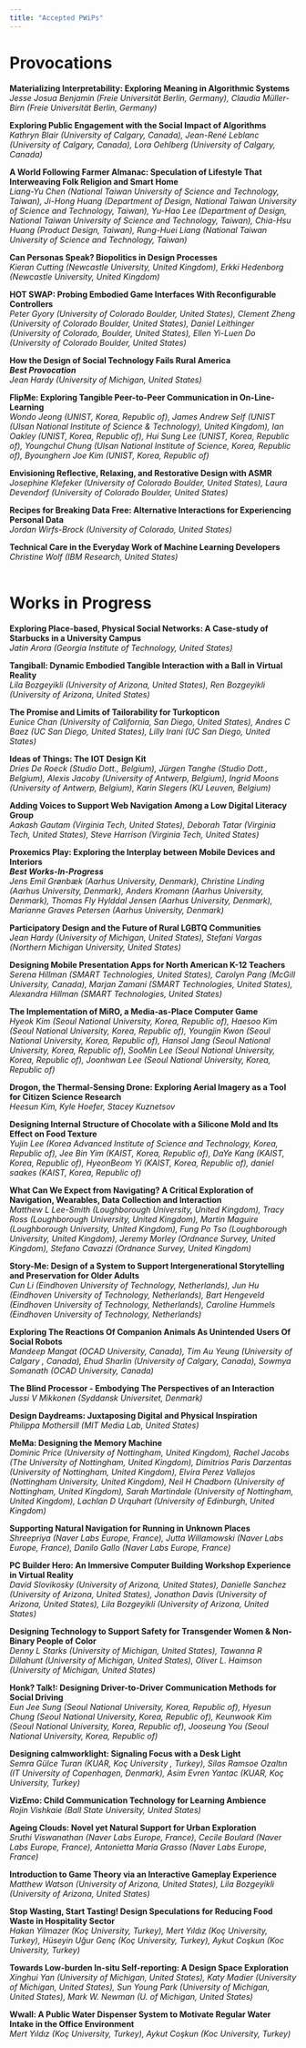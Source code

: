 ```yaml
---
title: "Accepted PWiPs"
---
```


# Provocations

__Materializing Interpretability: Exploring Meaning in Algorithmic Systems__</br>
_Jesse Josua Benjamin (Freie Universität Berlin, Germany), Claudia Müller-Birn (Freie Universität Berlin, Germany)_
</br> 

__Exploring Public Engagement with the Social Impact of Algorithms__</br>
_Kathryn Blair (University of Calgary, Canada), Jean-René Leblanc (University of Calgary, Canada), Lora Oehlberg (University of Calgary, Canada)_
</br> 

__A World Following Farmer Almanac: Speculation of Lifestyle That Interweaving Folk Religion and Smart Home__</br>
_Liang-Yu Chen (National Taiwan University of Science and Technology, Taiwan), Ji-Hong Huang (Department of Design, National Taiwan University of Science and Technology, Taiwan), Yu-Hao Lee (Department of Design, National Taiwan University of Science and Technology, Taiwan), Chia-Hsu Huang (Product Design, Taiwan), Rung-Huei Liang (National Taiwan University of Science and Technology, Taiwan)_
</br> 

__Can Personas Speak? Biopolitics in Design Processes__</br>
_Kieran Cutting (Newcastle University, United Kingdom), Erkki Hedenborg (Newcastle University, United Kingdom)_
</br> 

__HOT SWAP: Probing Embodied Game Interfaces With Reconfigurable Controllers__</br>
_Peter Gyory (University of Colorado Boulder, United States), Clement Zheng (University of Colorado Boulder, United States), Daniel Leithinger (University of Colorado, Boulder, United States), Ellen Yi-Luen Do (University of Colorado Boulder, United States)_
</br> 

__How the Design of Social Technology Fails Rural America__</br>
___Best Provocation___</br> 
_Jean Hardy (University of Michigan, United States)_
</br> 

__FlipMe: Exploring Tangible Peer-to-Peer Communication in On-Line-Learning__</br>
_Wondo Jeong (UNIST, Korea, Republic of), James Andrew Self (UNIST (Ulsan National Institute of Science & Technology), United Kingdom), Ian Oakley (UNIST, Korea, Republic of), Hui Sung Lee (UNIST, Korea, Republic of), Youngchul Chung (Ulsan National Institute of Science, Korea, Republic of), Byounghern Joe Kim (UNIST, Korea, Republic of)_
</br> 

__Envisioning Reflective, Relaxing, and Restorative Design with ASMR__</br>
_Josephine Klefeker (University of Colorado Boulder, United States), Laura Devendorf (University of Colorado Boulder, United States)_
</br> 


__Recipes for Breaking Data Free: Alternative Interactions for Experiencing Personal Data__</br>
_Jordan Wirfs-Brock (University of Colorado, United States)_
</br> 

__Technical Care in the Everyday Work of Machine Learning Developers__</br>
_Christine Wolf (IBM Research, United States)_
</br> 
</br> 

# Works in Progress

__Exploring Place-based, Physical Social Networks: A Case-study of Starbucks in a University Campus__</br>
_Jatin Arora (Georgia Institute of Technology, United States)_
</br> 

__Tangiball: Dynamic Embodied Tangible Interaction with a Ball in Virtual Reality__</br>
_Lila Bozgeyikli (University of Arizona, United States), Ren Bozgeyikli (University of Arizona, United States)_
</br> 

__The Promise and Limits of Tailorability for Turkopticon__</br>
_Eunice Chan (University of California, San Diego, United States), Andres C Baez (UC San Diego, United States), Lilly Irani (UC San Diego, United States)_
</br> 

__Ideas of Things: The IOT Design Kit__</br>
_Dries De Roeck (Studio Dott., Belgium), Jürgen Tanghe (Studio Dott., Belgium), Alexis Jacoby (University of Antwerp, Belgium), Ingrid Moons (University of Antwerp, Belgium), Karin Slegers (KU Leuven, Belgium)_
</br> 

__Adding Voices to Support Web Navigation Among a Low Digital Literacy Group__</br>
_Aakash Gautam (Virginia Tech, United States), Deborah Tatar (Virginia Tech, United States), Steve Harrison (Virginia Tech, United States)_
</br> 

__Proxemics Play: Exploring the Interplay between Mobile Devices and Interiors__</br>
___Best Works-In-Progress___ </br>
_Jens Emil Grønbæk (Aarhus University, Denmark), Christine Linding (Aarhus University, Denmark), Anders Kromann (Aarhus University, Denmark), Thomas Fly Hylddal Jensen (Aarhus University, Denmark), Marianne Graves Petersen (Aarhus University, Denmark)_
</br> 

__Participatory Design and the Future of Rural LGBTQ Communities__ </br>
_Jean Hardy (University of Michigan, United States), Stefani Vargas (Northern Michigan University, United States)_
</br> 

__Designing Mobile Presentation Apps for North American K-12 Teachers__ </br>
_Serena Hillman (SMART Technologies, United States), Carolyn Pang (McGill University, Canada), Marjan Zamani (SMART Technologies, United States), Alexandra Hillman (SMART Technologies, United States)_
</br> 

__The Implementation of MiRO, a Media-as-Place Computer Game__</br>
_Hyeok Kim (Seoul National University, Korea, Republic of), Haesoo Kim (Seoul National University, Korea, Republic of), Youngjin Kwon (Seoul National University, Korea, Republic of), Hansol Jang (Seoul National University, Korea, Republic of), SooMin Lee (Seoul National University, Korea, Republic of), Joonhwan Lee (Seoul National University, Korea, Republic of)_
</br> 

__Drogon, the Thermal-Sensing Drone: Exploring Aerial Imagery as a Tool for Citizen Science Research__</br>
_Heesun Kim, Kyle Hoefer, Stacey Kuznetsov_
</br> 

__Designing Internal Structure of Chocolate with a Silicone Mold and Its Effect on Food Texture__</br>
_Yujin Lee (Korea Advanced Institute of Science and Technology, Korea, Republic of), Jee Bin Yim (KAIST, Korea, Republic of), DaYe Kang (KAIST, Korea, Republic of), HyeonBeom Yi (KAIST, Korea, Republic of), daniel saakes (KAIST, Korea, Republic of)_
</br> 

__What Can We Expect from Navigating? A Critical Exploration of Navigation, Wearables, Data Collection and Interaction__</br>
_Matthew L Lee-Smith (Loughborough University, United Kingdom), Tracy Ross (Loughborough University, United Kingdom), Martin Maguire (Loughborough University, United Kingdom), Fung Po Tso (Loughborough University, United Kingdom), Jeremy Morley (Ordnance Survey, United Kingdom), Stefano Cavazzi (Ordnance Survey, United Kingdom)_
</br> 

__Story-Me: Design of a System to Support Intergenerational Storytelling and Preservation for Older Adults__</br>
_Cun Li (Eindhoven University of Technology, Netherlands), Jun Hu (Eindhoven University of Technology, Netherlands), Bart Hengeveld (Eindhoven University of Technology, Netherlands), Caroline Hummels (Eindhoven University of Technology, Netherlands)_
</br> 

__Exploring The Reactions Of Companion Animals As Unintended Users Of Social Robots__</br>
_Mandeep Mangat (OCAD University, Canada), Tim Au Yeung (University of Calgary , Canada), Ehud Sharlin (University of Calgary, Canada), Sowmya Somanath (OCAD University, Canada)_
</br> 

__The Blind Processor - Embodying The Perspectives of an Interaction__</br>
_Jussi V Mikkonen (Syddansk Universitet, Denmark)_
</br> 

__Design Daydreams: Juxtaposing Digital and Physical Inspiration__</br>
_Philippa Mothersill (MIT Media Lab, United States)_
</br> 

__MeMa: Designing the Memory Machine__</br> 
_Dominic Price (University of Nottingham, United Kingdom), Rachel Jacobs (The University of Nottingham, United Kingdom), Dimitrios Paris Darzentas (University of Nottingham, United Kingdom), Elvira Perez Vallejos (Nottingham University, United Kingdom), Neil H Chadborn (University of Nottingham, United Kingdom), Sarah Martindale (University of Nottingham, United Kingdom), Lachlan D Urquhart (University of Edinburgh, United Kingdom)_
</br> 

__Supporting Natural Navigation for Running in Unknown Places__</br> 
_Shreepriya (Naver Labs Europe, France), Jutta Willamowski (Naver Labs Europe, France), Danilo Gallo (Naver Labs Europe, France)_
</br> 

__PC Builder Hero: An Immersive Computer Building Workshop Experience in Virtual Reality__</br> 
_David Slovikosky (University of Arizona, United States), Danielle Sanchez (University of Arizona, United States), Jonathon Davis (University of Arizona, United States), Lila Bozgeyikli (University of Arizona, United States)_
</br> 

__Designing Technology to Support Safety for Transgender Women & Non-Binary People of Color__</br> 
_Denny L Starks (University of Michigan, United States), Tawanna R Dillahunt (University of Michigan, United States), Oliver L. Haimson (University of Michigan, United States)_
</br> 

__Honk? Talk!: Designing Driver-to-Driver Communication Methods for Social Driving__</br> 
_Eun Jee Sung (Seoul National University, Korea, Republic of), Hyesun Chung (Seoul National University, Korea, Republic of), Keunwook Kim (Seoul National University, Korea, Republic of), Jooseung You (Seoul National University, Korea, Republic of)_
</br> 

__Designing calmworklight: Signaling Focus with a Desk Light__</br> 
_Semra Gülce Turan (KUAR, Koç University , Turkey), Silas Ramsoe Ozaltın (IT University of Copenhagen, Denmark), Asim Evren Yantac (KUAR, Koç University, Turkey)_
</br> 

__VizEmo: Child Communication Technology for Learning Ambience__   </br> 
_Rojin Vishkaie (Ball State University, United States)_
</br> 

__Ageing Clouds: Novel yet Natural Support for Urban Exploration__</br> 
_Sruthi Viswanathan (Naver Labs Europe, France), Cecile Boulard (Naver Labs Europe, France), Antonietta Maria Grasso (Naver Labs Europe, France)_
</br> 

__Introduction to Game Theory via an Interactive Gameplay Experience__ </br> 
_Matthew Watson (University of Arizona, United States), Lila Bozgeyikli (University of Arizona, United States)_
</br> 

__Stop Wasting, Start Tasting! Design Speculations for Reducing Food Waste in Hospitality Sector__ </br> 
_Hakan Yilmazer (Koç University, Turkey), Mert Yıldız (Koç University, Turkey), Hüseyin Uğur Genç (Koç University, Turkey), Aykut Coşkun (Koc University, Turkey)_
</br> 

__Towards Low-burden In-situ Self-reporting: A Design Space Exploration__</br> 
_Xinghui Yan (University of Michigan, United States), Katy Madier (University of Michigan, United States), Sun Young Park (University of Michigan, United States), Mark W. Newman (U. of Michigan, United States)_
</br> 

__Wwall: A Public Water Dispenser System to Motivate Regular Water Intake in the Office Environment__ </br> 
_Mert Yıldız (Koç University, Turkey), Aykut Coşkun (Koc University, Turkey)_
</br> 
